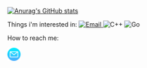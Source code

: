 [![Anurag's GitHub stats](https://github-readme-stats.vercel.app/api?username=DanArmor)](https://github.com/anuraghazra/github-readme-stats)

Things i'm interested in:
<a href="https://en.wikibooks.org/wiki/C_Programming">
  <img src="https://img.shields.io/badge/c-%2300599C.svg?style=for-the-badge&logo=c&logoColor=white" alt="Email">
</a>
![C++](https://img.shields.io/badge/c++-%2300599C.svg?style=for-the-badge&logo=c%2B%2B&logoColor=white)
![Go](https://img.shields.io/badge/go-%2300ADD8.svg?style=for-the-badge&logo=go&logoColor=white)
  
    

How to reach me:  
<p>
  <a href="mailto:danilamorozov@vk.com?subject=subject text">
    <img src="./assets/email.png" alt="Email" height="30">
  </a>
</p>
